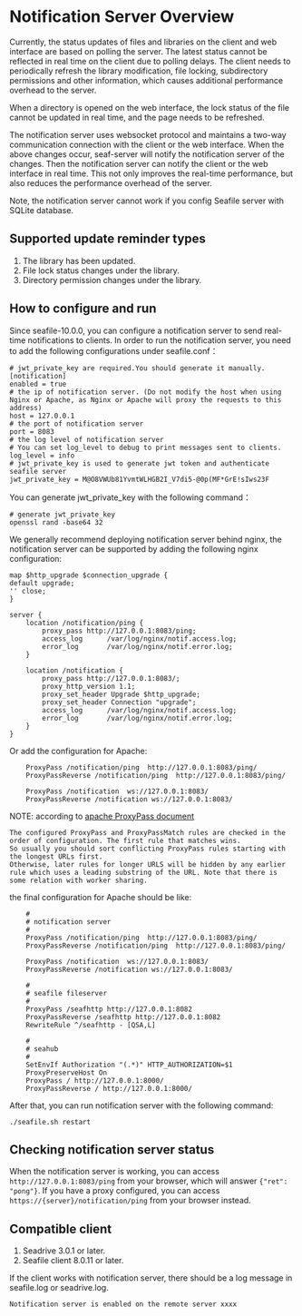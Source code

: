 # Notification Server Overview

Currently, the status updates of files and libraries on the client and web interface are based on polling the server. The latest status cannot be reflected in real time on the client due to polling delays. The client needs to periodically refresh the library modification, file locking, subdirectory permissions and other information, which causes additional performance overhead to the server.

When a directory is opened on the web interface, the lock status of the file cannot be updated in real time, and the page needs to be refreshed.

The notification server uses websocket protocol and maintains a two-way communication connection with the client or the web interface. When the above changes occur, seaf-server will notify the notification server of the changes. Then the notification server can notify the client or the web interface in real time. This not only improves the real-time performance, but also reduces the performance overhead of the server.

Note, the notification server cannot work if you config Seafile server with SQLite database.

## Supported update reminder types

1. The library has been updated.
2. File lock status changes under the library.
3. Directory permission changes under the library.

## How to configure and run

Since seafile-10.0.0, you can configure a notification server to send real-time notifications to clients. In order to run the notification server, you need to add the following configurations under seafile.conf：

```
# jwt_private_key are required.You should generate it manually.
[notification]
enabled = true
# the ip of notification server. (Do not modify the host when using Nginx or Apache, as Nginx or Apache will proxy the requests to this address)
host = 127.0.0.1
# the port of notification server
port = 8083
# the log level of notification server
# You can set log_level to debug to print messages sent to clients.
log_level = info
# jwt_private_key is used to generate jwt token and authenticate seafile server
jwt_private_key = M@O8VWUb81YvmtWLHGB2I_V7di5-@0p(MF*GrE!sIws23F
```

You can generate jwt_private_key with the following command：

```
# generate jwt_private_key
openssl rand -base64 32

```

We generally recommend deploying notification server behind nginx, the notification server can be supported by adding the following nginx configuration:

```
map $http_upgrade $connection_upgrade {
default upgrade;
'' close;
}

server {
    location /notification/ping {
        proxy_pass http://127.0.0.1:8083/ping;
        access_log      /var/log/nginx/notif.access.log;
        error_log       /var/log/nginx/notif.error.log;
    }

    location /notification {
        proxy_pass http://127.0.0.1:8083/;
        proxy_http_version 1.1;
        proxy_set_header Upgrade $http_upgrade;
        proxy_set_header Connection "upgrade";
        access_log      /var/log/nginx/notif.access.log;
        error_log       /var/log/nginx/notif.error.log;
    }
}

```

Or add the configuration for Apache:

```
    ProxyPass /notification/ping  http://127.0.0.1:8083/ping/
    ProxyPassReverse /notification/ping  http://127.0.0.1:8083/ping/

    ProxyPass /notification  ws://127.0.0.1:8083/
    ProxyPassReverse /notification ws://127.0.0.1:8083/
```

NOTE: according to [apache ProxyPass document](https://httpd.apache.org/docs/2.4/mod/mod_proxy.html#proxypass)

```
The configured ProxyPass and ProxyPassMatch rules are checked in the order of configuration. The first rule that matches wins.
So usually you should sort conflicting ProxyPass rules starting with the longest URLs first.
Otherwise, later rules for longer URLS will be hidden by any earlier rule which uses a leading substring of the URL. Note that there is some relation with worker sharing.
```

the final configuration for Apache should be like:

```
    #
    # notification server
    #
    ProxyPass /notification/ping  http://127.0.0.1:8083/ping/
    ProxyPassReverse /notification/ping  http://127.0.0.1:8083/ping/

    ProxyPass /notification  ws://127.0.0.1:8083/
    ProxyPassReverse /notification ws://127.0.0.1:8083/

    #
    # seafile fileserver
    #
    ProxyPass /seafhttp http://127.0.0.1:8082
    ProxyPassReverse /seafhttp http://127.0.0.1:8082
    RewriteRule ^/seafhttp - [QSA,L]

    #
    # seahub
    #
    SetEnvIf Authorization "(.*)" HTTP_AUTHORIZATION=$1
    ProxyPreserveHost On
    ProxyPass / http://127.0.0.1:8000/
    ProxyPassReverse / http://127.0.0.1:8000/
```

After that, you can run notification server with the following command:

```
./seafile.sh restart

```

## Checking notification server status
When the notification server is working, you can access `http://127.0.0.1:8083/ping` from your browser, which will answer `{"ret": "pong"}`. If you have a proxy configured, you can access `https://{server}/notification/ping` from your browser instead.

## Compatible client

1. Seadrive 3.0.1 or later.
2. Seafile client 8.0.11 or later.

If the client works with notification server, there should be a log message in seafile.log or seadrive.log.

```
Notification server is enabled on the remote server xxxx
```
